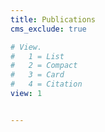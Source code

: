 ```yaml
---
title: Publications
cms_exclude: true

# View.
#   1 = List
#   2 = Compact
#   3 = Card
#   4 = Citation
view: 1


---
```

